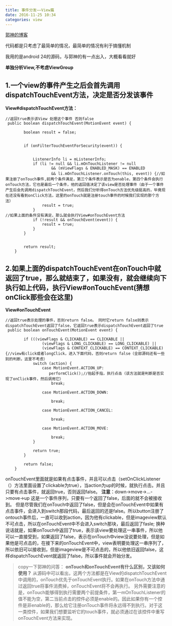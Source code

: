 ```yaml
---
title: 事件分发——View篇
date: 2016-11-25 10:34
categories: view
---
```

[郭神的博客](http://blog.csdn.net/guolin_blog/article/details/9097463/)

代码都是只考虑了最简单的情况，最简单的情况有利于搞懂机制

我用的是android 24的源码，与郭神的有一点出入，大概看看就好


**单独分析View,不考虑ViewGroup**




## 1.一个view的事件产生之后会首先调用dispatchTouchEvent方法，决定是否分发该事件


**View#dispatchTouchEvent方法：**
```
//返回true表示该View 处理这个事件 否则false
 public boolean dispatchTouchEvent(MotionEvent event) {
      
        boolean result = false;

        
        if (onFilterTouchEventForSecurity(event)) {
         

            ListenerInfo li = mListenerInfo;
            if (li != null && li.mOnTouchListener != null
                    && (mViewFlags & ENABLED_MASK) == ENABLED
                    && li.mOnTouchListener.onTouch(this, event)) {//如果注册了onTouch事件,前两个条件满足，第三个条件表示是否为enable，第四个条件会执行onTouch方法，它也是最后一个条件，他的返回值决定了该view是否处理事件（由于一个事件产生后会先调用dispatchTouchEvent，然后我们分析得onTouch方法优先级挺高的，毕竟现在还没有看到onClick方法，这里的onTouch就是注册touch事件的时候我们实现的那个方法）
                result = true;
            }
//如果上面的条件没有满足，那么就会执行View#onTouchEvent方法
            if (!result && onTouchEvent(event)) {
                result = true;
            }
        }


        return result;
    }
```

## 2.如果上面的dispatchTouchEvent在onTouch中就返回了true，那么就结束了，如果没有，就会继续向下执行如上代码，执行View#onTouchEvent(猜想onClick那些会在这里)

**View#onTouchEvent**

```
//返回true表示处理的事件，否则return false。 同时它return false则表示dispatchTouchEvent返回了false，它返回true表示dispatchTouchEvent返回了true
 public boolean onTouchEvent(MotionEvent event) {
      
        if (((viewFlags & CLICKABLE) == CLICKABLE ||
                (viewFlags & LONG_CLICKABLE) == LONG_CLICKABLE) ||
                (viewFlags & CONTEXT_CLICKABLE) == CONTEXT_CLICKABLE) {//view有click或者longClick，进入下面代码，否则return false（全部源码还有一些别的判断，这里不考虑）
            switch (action) {
                case MotionEvent.ACTION_UP:
                   performClick();//抬起手指，执行点击（该方法就是判断是否实现了onClick事件，然后调用它）
                    break;

                case MotionEvent.ACTION_DOWN:
                    
                    break;

                case MotionEvent.ACTION_CANCEL:
                    
                    break;

                case MotionEvent.ACTION_MOVE:
                    
                    break;
            }

            return true;
        }

        return false;
    }
```
onTouchEvent里面就是如果有点击事件，并且可以点击（setOnClickListener（）方法里面设置了clickable为true），当action为up的时候，就执行点击。并且只要有点击事件，就返回true，否则返回false。
**注意**：down->move->...->move->up  这是一个事件序列，只要有一个返回了false，后面的就不会被接收到。 但是尽管我们在onTouch中返回了false，但是会在onTouchEvent中如果有点击事件，会进入到switch那段代码，最后返回的还是false。所以button注册了ontouch事件后，一直可以收到action，因为他有clickable，但是imageview默认不可点击，所以在onTouchEvent中不会进入switch那块，最后返回了fasle;
换种说话就是，如果onTouch中返回了true，表示该view要处理这一串事件，所以他可以一直接受到，如果返回了false，表示在onTouch中view没说要处理，但是如果他是可点击的，在接下来的onTouchEvent中，view表明要处理这一串序列了，所以依旧可以接收到，但是imageview是不可点击的，所以他依旧返回false，这样dispatchTouchEvent就返回了false，所以事件就会开始分发。




> copy一下郭神的问答：
>  **onTouch和onTouchEvent有什么区别，又该如何使用？**
> 从源码中可以看出，这两个方法都是在View的dispatchTouchEvent中调用的，onTouch优先于onTouchEvent执行。如果在onTouch方法中通过返回true将事件消费掉，onTouchEvent将不会再执行。
> 另外需要注意的是，onTouch能够得到执行需要两个前提条件，第一mOnTouchListener的值不能为空，第二当前点击的控件必须是enable的。因此如果你有一个控件是非enable的，那么给它注册onTouch事件将永远得不到执行。对于这一类控件，如果我们想要监听它的touch事件，就必须通过在该控件中重写onTouchEvent方法来实现。



